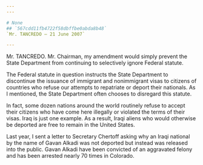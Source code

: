 ```yaml
---
---

# None
## `567cdd11fb4722f58dbffbe0abda8b48`
`Mr. TANCREDO — 21 June 2007`

---
```



Mr. TANCREDO. Mr. Chairman, my amendment would simply prevent the 
State Department from continuing to selectively ignore Federal statute.

The Federal statute in question instructs the State Department to 
discontinue the issuance of immigrant and nonimmigrant visas to 
citizens of countries who refuse our attempts to repatriate or deport 
their nationals. As I mentioned, the State Department often chooses to 
disregard this statute.

In fact, some dozen nations around the world routinely refuse to 
accept their citizens who have come here illegally or violated the 
terms of their visas. Iraq is just one example. As a result, Iraqi 
aliens who would otherwise be deported are free to remain in the United 
States.

Last year, I sent a letter to Secretary Chertoff asking why an Iraqi 
national by the name of Gavan Alkadi was not deported but instead was 
released into the public. Gavan Alkadi have been convicted of an 
aggravated felony and has been arrested nearly 70 times in Colorado.